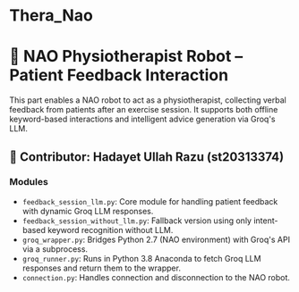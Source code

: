 # Thera_Nao


# 🤖 NAO Physiotherapist Robot – Patient Feedback Interaction

This part enables a NAO robot to act as a physiotherapist, collecting verbal feedback from patients after an exercise session. It supports both offline keyword-based interactions and intelligent advice generation via Groq's LLM.

## 🧩 Contributor: Hadayet Ullah Razu (st20313374)

### Modules

- `feedback_session_llm.py`: Core module for handling patient feedback with dynamic Groq LLM responses.
- `feedback_session_without_llm.py`: Fallback version using only intent-based keyword recognition without LLM.
- `groq_wrapper.py`: Bridges Python 2.7 (NAO environment) with Groq's API via a subprocess.
- `groq_runner.py`: Runs in Python 3.8 Anaconda to fetch Groq LLM responses and return them to the wrapper.
- `connection.py`: Handles connection and disconnection to the NAO robot.

